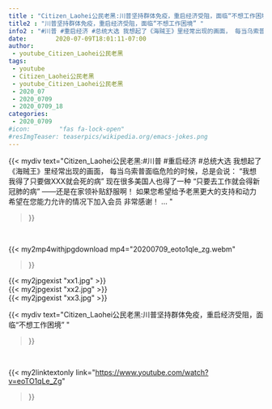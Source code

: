 ```yaml
---
title : "Citizen_Laohei公民老黑:川普坚持群体免疫，重启经济受阻，面临“不想工作困境” "
title2 : "川普坚持群体免疫，重启经济受阻，面临“不想工作困境” "
info2 : "#川普 #重启经济 #总统大选 我想起了《海贼王》里经常出现的画面， 每当乌索普面临危险的时候，总是会说： “我想我得了只要做XXX就会死的病” 现在很多美国人也得了一种 “只要去工作就会得新冠肺的病” ——还是在家领补贴舒服啊！ 如果您希望给予老黑更大的支持和动力 希望在您能力允许的情况下加入会员 非常感谢！ ... "
date:        2020-07-09T18:01:11-07:00
author:
 - youtube_Citizen_Laohei公民老黑
tags:
 - youtube
 - Citizen_Laohei公民老黑
 - youtube_Citizen_Laohei公民老黑
 - 2020_07
 - 2020_0709
 - 2020_0709_18
categories:
 - 2020_0709
#icon:        "fas fa-lock-open"
#resImgTeaser: teaserpics/wikipedia.org/emacs-jokes.png
---
```


{{< mydiv text="Citizen_Laohei公民老黑:#川普 #重启经济 #总统大选 我想起了《海贼王》里经常出现的画面， 每当乌索普面临危险的时候，总是会说： “我想我得了只要做XXX就会死的病” 现在很多美国人也得了一种 “只要去工作就会得新冠肺的病” ——还是在家领补贴舒服啊！ 如果您希望给予老黑更大的支持和动力 希望在您能力允许的情况下加入会员 非常感谢！ ... "
>}}
<br>


{{< my2mp4withjpgdownload mp4="20200709_eoto1qle_zg.webm"
>}}

{{< my2jpgexist "xx1.jpg" >}}<br>
{{< my2jpgexist "xx2.jpg" >}}<br>
{{< my2jpgexist "xx3.jpg" >}}<br>



{{< mydiv text="Citizen_Laohei公民老黑:川普坚持群体免疫，重启经济受阻，面临“不想工作困境” "
>}}
<br>

{{< my2linktextonly link="https://www.youtube.com/watch?v=eoTO1qLe_Zg"
>}}


<br>

